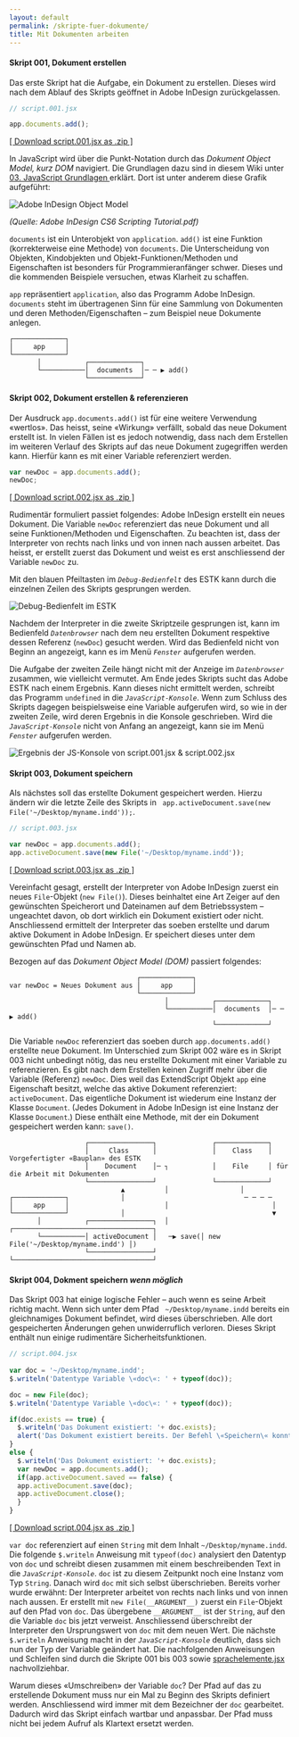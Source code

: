 ```yaml
---
layout: default
permalink: /skripte-fuer-dokumente/
title: Mit Dokumenten arbeiten
---
```


#### Skript 001, Dokument erstellen

Das erste Skript hat die Aufgabe, ein Dokument zu erstellen. Dieses wird nach dem Ablauf des Skripts geöffnet in Adobe InDesign zurückgelassen.

```javascript
// script.001.jsx

app.documents.add();
```

[\[ Download script.001.jsx as .zip \]](https://github.com/grafisches-forum-zh/scripting/wiki/source/script.001.zip) 


In JavaScript wird über die Punkt-Notation durch das *Dokument Object Model, kurz DOM* navigiert. Die Grundlagen dazu sind in diesem Wiki unter [03. JavaScript Grundlagen ](https://github.com/grafisches-forum-zh/scripting/wiki/03.-JavaScript-Grundlagen) erklärt. Dort ist unter anderem diese Grafik aufgeführt:

![Adobe InDesign Object Model](img/idObjectModel.png) 

*(Quelle: Adobe InDesign CS6 Scripting Tutorial.pdf)*

`documents` ist ein Unterobjekt von `application`. `add()` ist eine Funktion (korrekterweise eine Methode) von `documents`.  Die Unterscheidung von Objekten, Kindobjekten und Objekt-Funktionen/Methoden und Eigenschaften ist besonders für Programmieranfänger schwer. Dieses und die kommenden Beispiele versuchen, etwas Klarheit zu schaffen. 

`app` repräsentiert `application`, also das Programm Adobe InDesign. `documents` steht im übertragenen Sinn für eine Sammlung von Dokumenten und deren Methoden/Eigenschaften – zum Beispiel neue Dokumente anlegen.

```Text
┌─────────────┐                                       
│     app     │                                       
└─────────────┘                                       
       │           ┌─────────────┐                    
       └───────────│  documents  │─ ─ ▶ add()         
                   └─────────────┘                    
```

#### Skript 002, Dokument erstellen & referenzieren

Der Ausdruck `app.documents.add()` ist für eine weitere Verwendung «wertlos». Das heisst, seine «Wirkung» verfällt, sobald das neue Dokument erstellt ist. In vielen Fällen ist es jedoch notwendig, dass nach dem Erstellen im weiteren Verlauf des Skripts auf das neue Dokument zugegriffen werden kann. Hierfür kann es mit einer Variable referenziert werden.

```javascript
var newDoc = app.documents.add();
newDoc;
```

[\[ Download script.002.jsx as .zip \]](https://github.com/grafisches-forum-zh/scripting/wiki/source/script.002.zip) 

Rudimentär formuliert passiet folgendes: Adobe InDesign erstellt ein neues Dokument. Die Variable `newDoc` referenziert das neue Dokument und all seine Funktionen/Methoden und Eigenschaften. Zu beachten ist, dass der Interpreter von rechts nach links und von innen nach aussen arbeitet. Das heisst, er erstellt zuerst das Dokument und weist es erst anschliessend der Variable `newDoc` zu. 

Mit den blauen Pfeiltasten im *`Debug-Bedienfelt`* des ESTK kann durch die einzelnen Zeilen des Skripts gesprungen werden. 

![Debug-Bedienfelt im ESTK](img/debug.fw.png)

Nachdem der Interpreter in die zweite Skriptzeile gesprungen ist, kann im Bedienfeld *`Datenbrowser`* nach dem neu erstellten Dokument respektive dessen Referenz (`newDoc`) gesucht werden.  Wird das Bedienfeld nicht von Beginn an angezeigt, kann es im Menü *`Fenster`* aufgerufen werden. 

Die Aufgabe der zweiten Zeile hängt nicht mit der Anzeige im *`Datenbrowser`* zusammen, wie vielleicht vermutet.  Am Ende jedes Skripts sucht das Adobe ESTK nach einem Ergebnis. Kann dieses nicht ermittelt werden, schreibt das Programm `undefined` in die *`JavaScript-Konsole`*. Wenn zum Schluss des Skripts dagegen beispielsweise eine Variable aufgerufen wird, so wie in der zweiten Zeile, wird deren Ergebnis in die Konsole geschrieben. Wird die *`JavaScript-Konsole`* nicht von Anfang an angezeigt, kann sie im Menü *`Fenster`* aufgerufen werden.

![Ergebnis der JS-Konsole von `script.001.jsx` & `script.002.jsx`](img/js-console_vs.fw.png)

#### Skript 003, Dokument speichern

Als nächstes soll das erstellte Dokument gespeichert werden. Hierzu ändern wir die letzte Zeile des Skripts in ` app.activeDocument.save(new File('~/Desktop/myname.indd'));`.

```Javascript
// script.003.jsx

var newDoc = app.documents.add();
app.activeDocument.save(new File('~/Desktop/myname.indd'));
```

[\[ Download script.003.jsx as .zip \]](https://github.com/grafisches-forum-zh/scripting/wiki/source/script.003.zip) 

Vereinfacht gesagt, erstellt der Interpreter von Adobe InDesign zuerst ein neues `File`-Objekt (`new File()`). Dieses beinhaltet eine Art Zeiger auf den gewünschten Speicherort und Dateinamen auf dem Betriebssystem – ungeachtet davon, ob dort wirklich ein Dokument existiert oder nicht. Anschliessend ermittelt der Interpreter das soeben erstellte und darum aktive Dokument in Adobe InDesign. Er speichert dieses unter dem gewünschten Pfad und Namen ab. 

Bezogen auf das *Dokument Object Model (DOM)* passiert folgendes:

```Text
                                ┌─────────────┐                                       
var newDoc = Neues Dokument aus │     app     │                                       
                                └─────────────┘                                       
                                       │           ┌─────────────┐                    
                                       └───────────│  documents  │─ ─ ▶ add()         
                                                   └─────────────┘                    
```

Die Variable `newDoc` referenziert das soeben durch `app.documents.add()` erstellte neue Dokument. Im Unterschied zum Skript 002 wäre es in Skript 003 nicht unbedingt nötig, das neu erstellte Dokument mit einer Variable zu referenzieren. Es gibt nach dem Erstellen keinen Zugriff mehr über die Variable (Referenz) `newDoc`. Dies weil das ExtendScript Objekt `app` eine Eigenschaft besitzt, welche das aktive Dokument referenziert: `activeDocument`. Das eigentliche Dokument ist wiederum eine Instanz der Klasse `Document`. (Jedes Dokument in Adobe InDesign ist eine Instanz der Klasse `Document`.) Diese enthält eine Methode, mit der ein Dokument gespeichert werden kann: `save()`.

```Text
                   ┌────────────────┐              ┌─────────────┐                                   
                   │     Class      │              │    Class    │ Vorgefertigter «Bauplan» des ESTK 
                   │    Document    │─ ┐           │    File     │ für die Arbeit mit Dokumenten     
                   └────────────────┘              └─────────────┘                                   
                            ▲          │                  │                                          
┌─────────────┐             │                              ─ ─ ─ ─                                   
│     app     │                        │                          │                                  
└─────────────┘             │                                     ▼                                  
       │           ┌────────────────┐  │        ┌───────────────────────────────────┐                
       └───────────│ activeDocument │   ─▶ save(│ new File('~/Desktop/myname.indd') │)               
                   └────────────────┘           └───────────────────────────────────┘                
```

#### Skript 004, Dokment speichern *wenn möglich*

Das Skript 003 hat einige logische Fehler – auch wenn es seine Arbeit richtig macht. Wenn sich unter dem Pfad ` ~/Desktop/myname.indd` bereits ein gleichnamiges Dokument befindet, wird dieses überschrieben. Alle dort gespeicherten Änderungen gehen unwiderruflich verloren. Dieses Skript enthält nun einige rudimentäre Sicherheitsfunktionen.

```Javascript
// script.004.jsx
 
var doc = '~/Desktop/myname.indd';
$.writeln('Datentype Variable \«doc\«: ' + typeof(doc));

doc = new File(doc);
$.writeln('Datentype Variable \«doc\«: ' + typeof(doc));

if(doc.exists == true) {
  $.writeln('Das Dokument existiert: '+ doc.exists);
  alert('Das Dokument existiert bereits. Der Befehl \«Speichern\« konnte nicht ausgeführt werden.');
}
else {
  $.writeln('Das Dokument existiert: '+ doc.exists);
  var newDoc = app.documents.add();
  if(app.activeDocument.saved == false) {
  app.activeDocument.save(doc);
  app.activeDocument.close();
  }
}
```

[\[ Download script.004.jsx as .zip \]](https://github.com/grafisches-forum-zh/scripting/wiki/source/script.004.zip) 

`var doc` referenziert auf einen `String` mit dem Inhalt `~/Desktop/myname.indd`.  Die folgende `$.writeln` Anweisung mit `typeof(doc)` analysiert den Datentyp von `doc` und schreibt diesen zusammen mit einem beschreibenden Text in die *`JavaScript-Konsole`*. `doc` ist zu diesem Zeitpunkt noch eine Instanz vom Typ `String`.  Danach wird `doc` mit sich selbst überschrieben. Bereits vorher wurde erwähnt: Der Interpreter arbeitet von rechts nach links und von innen nach aussen. Er erstellt mit `new File(__ARGUMENT__)` zuerst ein `File`-Objekt auf den Pfad von `doc`. Das übergebene `__ARGUMENT__` ist der `String`, auf den die Variable `doc` bis jetzt verweist. Anschliessend überschreibt der Interpreter den Ursprungswert von `doc` mit dem neuen Wert. Die nächste `$.writeln` Anweisung macht in der *`JavaScript-Konsole`* deutlich, dass sich nun der Typ der Variable geändert hat.  Die nachfolgenden Anweisungen und Schleifen sind durch die Skripte 001 bis 003 sowie  [sprachelemente.jsx](https://github.com/grafisches-forum-zh/scripting/wiki/08.-Skripte-allgemein#inhalt-sprachelementejsx) nachvollziehbar.

Warum dieses «Umschreiben» der Variable `doc`? Der Pfad auf das zu erstellende Dokument muss nur ein Mal zu Beginn des Skripts definiert werden. Anschliessend wird immer mit dem Bezeichner der `doc` gearbeitet. Dadurch wird das Skript einfach wartbar und anpassbar. Der Pfad muss nicht bei jedem Aufruf als Klartext ersetzt werden.